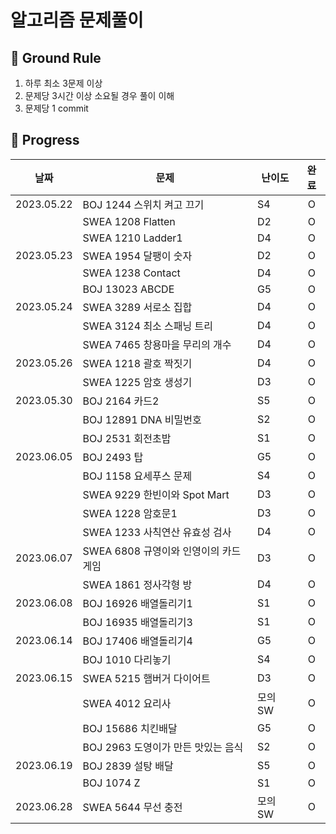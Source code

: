 # 알고리즘 문제풀이

## 🤙 Ground Rule

1. 하루 최소 3문제 이상
2. 문제당 3시간 이상 소요될 경우 풀이 이해
3. 문제당 1 commit

## 📅 Progress

| 날짜         | 문제                       | 난이도 | 완료 |
|------------|--------------------------|-----|:-:|
| 2023.05.22 | BOJ 1244 스위치 켜고 끄기       | S4  | O |
|            | SWEA 1208 Flatten        | D2  | O |
|            | SWEA 1210 Ladder1        | D4  | O |
| 2023.05.23 | SWEA 1954 달팽이 숫자         | D2  | O |
|            | SWEA 1238 Contact        | D4  | O |
|            | BOJ 13023 ABCDE          | G5  | O |
| 2023.05.24 | SWEA 3289 서로소 집합         | D4  | O |
|            | SWEA 3124 최소 스패닝 트리      | D4  | O |
|            | SWEA 7465 창용마을 무리의 개수    | D4  | O |
| 2023.05.26 | SWEA 1218 괄호 짝짓기         | D4  | O |
|            | SWEA 1225 암호 생성기         | D3  | O |
| 2023.05.30 | BOJ 2164 카드2             | S5  | O |
|            | BOJ 12891 DNA 비밀번호       | S2  | O |
|            | BOJ 2531 회전초밥            | S1  | O |
| 2023.06.05 | BOJ 2493 탑               | G5  | O |
|            | BOJ 1158 요세푸스 문제         | S4  | O |
|            | SWEA 9229 한빈이와 Spot Mart | D3  | O |
|            | SWEA 1228 암호문1           | D3  | O |
|            | SWEA 1233 사칙연산 유효성 검사    | D4  | O |
| 2023.06.07 | SWEA 6808 규영이와 인영이의 카드게임 | D3  | O |
| | SWEA 1861 정사각형 방         | D4  | O |
| 2023.06.08 | BOJ 16926 배열돌리기1         | S1  | O |
| | BOJ 16935 배열돌리기3         | S1  | O |
| 2023.06.14 | BOJ 17406 배열돌리기4         | G5  | O |
| | BOJ 1010 다리놓기 | S4  | O |
| 2023.06.15 | SWEA 5215 햄버거 다이어트 | D3  | O |
| | SWEA 4012 요리사 | 모의 SW | O |
| | BOJ 15686 치킨배달 | G5 | O |
| | BOJ 2963 도영이가 만든 맛있는 음식 | S2 | O |
| 2023.06.19 | BOJ 2839 설탕 배달 | S5 | O |
| | BOJ 1074 Z | S1 | O |
| 2023.06.28 | SWEA 5644 무선 충전 | 모의 SW | O |